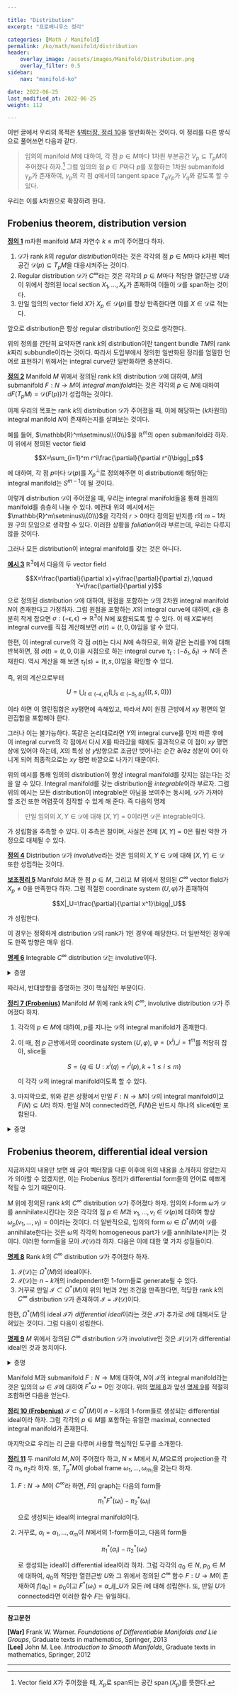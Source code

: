 ```yaml
---

title: "Distribution"
excerpt: "프로베니우스 정리"

categories: [Math / Manifold]
permalink: /ko/math/manifold/distribution
header:
    overlay_image: /assets/images/Manifold/Distribution.png
    overlay_filter: 0.5
sidebar: 
    nav: "manifold-ko"

date: 2022-06-25
last_modified_at: 2022-06-25
weight: 112

---
```


이번 글에서 우리의 목적은 [§벡터장, 정리 10](/ko/math/manifold/vector_fields#thm10)을 일반화하는 것이다. 이 정리를 다른 방식으로 풀어쓰면 다음과 같다.

> 임의의 manifold $M$에 대하여, 각 점 $p\in M$마다 1차원 부분공간 $V_p\subseteq T_pM$이 주어졌다 하자.[^1] 그럼 임의의 점 $p\in P$마다 $p$를 포함하는 1차원 submanifold $\gamma_p$가 존재하여, $\gamma_p$의 각 점 $q$에서의 tangent space $T_q\gamma_p$가 $V_q$와 같도록 할 수 있다.

우리는 이를 $k$차원으로 확장하려 한다. 

## Frobenius theorem, distribution version

<div class="definition" markdown="1">

<ins id="df1">**정의 1**</ins> $m$차원 manifold $M$과 자연수 $k\leq m$이 주어졌다 하자. 

1. $\mathscr{D}$가 rank $k$의 *regular distribution*이라는 것은 각각의 점 $p\in M$마다 $k$차원 벡터공간 $\mathscr{D}(p)\subseteq T_pM$을 대응시켜주는 것이다.
2. Regular distribution $\mathscr{D}$가 $C^\infty$라는 것은 각각의 $p\in M$마다 적당한 열린근방 $U$과 이 위에서 정의된 local section $X_1,\ldots, X_k$가 존재하여 이들이 $\mathscr{D}$를 span하는 것이다.
3. 만일 임의의 vector field $X$가 $X_p\in \mathscr{D}(p)$를 항상 만족한다면 이를 $X\in\mathscr{D}$로 적는다. 

</div>

앞으로 distribution은 항상 regular distribution인 것으로 생각한다.

위의 정의를 간단히 요약자면 rank $k$의 distribution이란 tangent bundle $TM$의 rank $k$짜리 subbundle이라는 것이다. 따라서 도입부에서 정의한 일반화된 정리를 엄밀한 언어로 표현하기 위해서는 integral curve만 일반화하면 충분하다.

<div class="definition" markdown="1">

<ins id="df2">**정의 2**</ins> Manifold $M$ 위에서 정의된 rank $k$의 distribution $\mathscr{D}$에 대하여, $M$의 submanifold $F:N\rightarrow M$이 *integral manifold*라는 것은 각각의 $p\in N$에 대하여 $dF(T_pM)=\mathscr{D}(F(p))$가 성립하는 것이다.

</div>

이제 우리의 목표는 rank $k$의 distribution $\mathscr{D}$가 주어졌을 때, 이에 해당하는 ($k$차원의) integral manifold $N$이 존재하는지를 살펴보는 것이다.

예를 들어, $\mathbb{R}^m\setminus\\{0\\}$을 $\mathbb{R}^m$의 open submanifold라 하자. 이 위에서 정의된 vector field

$$X=\sum_{i=1}^m r^i\frac{\partial}{\partial r^i}\bigg|_p$$

에 대하여, 각 점 $p$마다 $\mathscr{D}(p)$를 $X_p^{\perp}$로 정의해주면 이 distribution에 해당하는 integral manifold는 $S^{m-1}$이 될 것이다. 

이렇게 distribution $\mathscr{D}$이 주어졌을 때, 우리는 integral manifold들을 통해 원래의 manifold를 층층히 나눌 수 있다. 예컨대 위의 예시에서는 $\mathbb{R}^m\setminus\\{0\\}$을 각각의 $r>0$마다 정의된 반지름 $r$의 $m-1$차원 구의 모임으로 생각할 수 있다. 이러한 상황을 *foliation*이라 부르는데, 우리는 다루지 않을 것이다.

그러나 모든 distribution이 integral manifold를 갖는 것은 아니다.

<div class="example" markdown="1">

<ins id="ex3">**예시 3**</ins> $\mathbb{R}^3$에서 다음의 두 vector field

$$X=\frac{\partial}{\partial x}+y\frac{\partial}{\partial z},\qquad Y=\frac{\partial}{\partial y}$$

으로 정의된 distribution $\mathscr{D}$에 대하여, 원점을 포함하는 $\mathscr{D}$의 2차원 integral manifold $N$이 존재한다고 가정하자. 그럼 원점을 포함하는 $X$의 integral curve에 대하여, $\epsilon$을 충분히 작게 잡으면 $\sigma:(-\epsilon,\epsilon)\rightarrow \mathbb{R}^3$이 $N$에 포함되도록 할 수 있다. 이 때 $X$로부터 integral curve를 직접 계산해보면 $\sigma(t)=(t,0,0)$임을 알 수 있다.

한편, 이 integral curve의 각 점 $\sigma(t)$는 다시 $N$에 속하므로, 위와 같은 논리를 $Y$에 대해 반복하면, 점 $\sigma(t)=(t,0,0)$을 시점으로 하는 integral curve $\tau_t:(-\delta_t,\delta_t)\rightarrow N$이 존재한다. 역시 계산을 해 보면 $\tau_t(s)=(t,s,0)$임을 확인할 수 있다. 

즉, 위의 계산으로부터 

$$U=\bigcup_{t\in(-\epsilon,\epsilon)}\left(\bigcup_{s\in(-\delta_t, \delta_t)} \{(t,s,0)\}\right)$$

이라 하면 이 열린집합은 $xy$평면에 속해있고, 따라서 $N$이 원점 근방에서 $xy$ 평면의 열린집합을 포함해야 한다. 

그러나 이는 불가능하다. 똑같은 논리대로라면 $Y$의 integral curve를 먼저 따른 후에 이 integral curve의 각 점에서 다시 $X$를 따라갔을 때에도 결과적으로 이 점이 $xy$ 평면 상에 있어야 하는데, $X$의 특성 상 $y$방향으로 조금만 벗어나는 순간 $\partial/\partial z$ 성분이 0이 아니게 되어 최종적으로는 $xy$ 평면 바깥으로 나가기 때문이다.

</div>

위의 예시를 통해 임의의 distribution이 항상 integral manifold를 갖지는 않는다는 것을 알 수 있다. Integral manifold를 갖는 distribution을 *integrable*이라 부르자. 그럼 위의 예시는 모든 distribution이 integrable은 아님을 보여주는 동시에, $\mathscr{D}$가 가져야 할 조건 또한 어렴풋이 짐작할 수 있게 해 준다. 즉 다음의 명제

> 만일 임의의 $X,Y\in\mathscr{D}$에 대해 $[X,Y]=0$이라면 $\mathscr{D}$은 integrable이다.

가 성립함을 추측할 수 있다. 이 추측은 참이며, 사실은 전제 $[X,Y]=0$은 훨씬 약한 가정으로 대체될 수 있다.

<div class="definition" markdown="1">

<ins id="df4">**정의 4**</ins> Distribution $\mathscr{D}$가 *involutive*라는 것은 임의의 $X,Y\in\mathscr{D}$에 대해 $[X,Y]\in\mathscr{D}$ 또한 성립하는 것이다.

</div>

<div class="proposition" markdown="1">

<ins id="lem5">**보조정리 5**</ins> Manifold $M$과 한 점 $p\in M$, 그리고 $M$ 위에서 정의된 $C^\infty$ vector field가 $X_p\neq 0$을 만족한다 하자. 그럼 적절한 coordinate system $(U,\varphi)$가 존재하여 

$$X|_U=\frac{\partial}{\partial x^1}\bigg|_U$$

가 성립한다.

</div>

이 경우는 정확하게 distribution $\mathscr{D}$의 rank가 1인 경우에 해당한다. 더 일반적인 경우에도 한쪽 방향은 매우 쉽다.

<div class="proposition" markdown="1">

<ins id="pp6">**명제 6**</ins> Integrable $C^\infty$ distribution $\mathscr{D}$는 involutive이다.

</div>
<details class="proof" markdown="1">
<summary>증명</summary>



</details>

따라서, 반대방향을 증명하는 것이 핵심적인 부분이다.

<div class="proposition" markdown="1">

<ins id="thm7">**정리 7 (Frobenius)**</ins> Manifold $M$ 위에 rank $k$의 $C^\infty$, involutive distribution $\mathscr{D}$가 주어졌다 하자.

1. 각각의 $p\in M$에 대하여, $p$를 지나는 $\mathscr{D}$의 integral manifold가 존재한다.
2. 이 때, 점 $p$ 근방에서의 coordinate system $(U,\varphi)$, $\varphi=(x^i)\_{i=1}^m$를 적당히 잡아, slice들
    
    $$S=\{q\in U: x^i(q)=r^i(p), k+1\leq i\leq m\}$$

    이 각각 $\mathscr{D}$의 integral manifold이도록 할 수 있다.
3. 마지막으로, 위와 같은 상황에서 만일 $F:N\rightarrow M$이 $\mathscr{D}$의 integral manifold이고 $F(N)\subseteq U$라 하자. 만일 $N$이 connected라면, $F(N)$은 반드시 하나의 slice에만 포함된다. 

</div>
<details class="proof" markdown="1">
<summary>증명</summary>



</details>

## Frobenius theorem, differential ideal version

지금까지의 내용만 보면 왜 굳이 벡터장을 다룬 이후에 위의 내용을 소개하지 않았는지가 의아할 수 있겠지만, 이는 Frobenius 정리가 differential form들의 언어로 예쁘게 적힐 수 있기 때문이다. 

$M$ 위에 정의된 rank $k$의 $C^\infty$ distribution $\mathscr{D}$가 주어졌다 하자. 임의의 $l$-form $\omega$가 $\mathscr{D}$를 annihilate시킨다는 것은 각각의 점 $p\in M$과 $v_1,\ldots, v_l\in\mathscr{D}(p)$에 대하여 항상 $\omega_p(v_1,\ldots, v_l)=0$이라는 것이다. 더 일반적으로, 임의의 form $\omega\in\Omega^\ast(M)$이 $\mathscr{D}$를 annihilate한다는 것은 $\omega$의 각각의 homogeneous part가 $\mathscr{D}$를 annihilate시키는 것이다. 이러한 form들을 모아 $\mathscr{I}(\mathscr{D})$라 하자. 다음은 이에 대한 몇 가지 성질들이다.

<div class="proposition" markdown="1">

<ins id="pp8">**명제 8**</ins> Rank $k$의 $C^\infty$ distribution $\mathscr{D}$가 주어졌다 하자. 

1. $\mathscr{I}(\mathscr{D})$는 $\Omega^\ast(M)$의 ideal이다.
2. $\mathscr{I}(\mathscr{D})$는 $n-k$개의 independent한 1-form들로 generate될 수 있다.
3. 거꾸로 만일 $\mathscr{I}\subset\Omega^\ast(M)$이 위의 1번과 2번 조건을 만족한다면, 적당한 rank $k$의 $C^\infty$ distribution $\mathscr{D}$가 존재하여 $\mathscr{I}=\mathscr{I}(\mathscr{D})$이다.

</div>

한편, $\Omega^\ast(M)$의 ideal $\mathscr{I}$가 *differential ideal*이라는 것은 $\mathscr{I}$가 추가로 $d$에 대해서도 닫혀있는 것이다. 그럼 다음이 성립한다.

<div class="proposition" markdown="1">

<ins id="pp9">**명제 9**</ins> $M$ 위에서 정의된 $C^\infty$ distribution $\mathscr{D}$가 involutive인 것은 $\mathscr{I}(\mathscr{D})$가 differential ideal인 것과 동치이다.

</div>
<details class="proof" markdown="1">
<summary>증명</summary>



</details>

Manifold $M$과 submanifold $F:N\rightarrow M$에 대하여, $N$이 $\mathscr{I}$의 integral manifold라는 것은 임의의 $\omega\in\mathscr{I}$에 대하여 $F^\ast\omega=0$인 것이다. 위의 [명제 8](#pp8)과 앞선 [명제 9](#pp9)를 적절히 조합하면 다음을 얻는다.

<div class="proposition" markdown="1">

<ins id="thm10">**정리 10 (Frobenius)**</ins> $\mathscr{I}\subset\Omega^\ast(M)$이 $n-k$개의 1-form들로 생성되는 differential ideal이라 하자. 그럼 각각의 $p\in M$를 포함하는 유일한 maximal, connected integral manifold가 존재한다.

</div>

마지막으로 우리는 리 군을 다루며 사용할 핵심적인 도구를 소개한다.

<div class="proposition" markdown="1">

<ins id="thm11">**정리 11**</ins> 두 manifold $M,N$이 주어졌다 하고, $N\times M$에서 $N,M$으로의 projection을 각각 $\pi_1,\pi_2$라 하자. 또, $T_p^\ast M$이 global frame $\omega_1,\ldots,\omega_{m_1}$을 갖는다 하자. 

1. $F:N\rightarrow M$이 $C^\infty$라 하면, $F$의 graph는 다음의 form들

    $$\pi_1^\ast F^\ast(\omega_i)-\pi_2^\ast(\omega_i)$$

    으로 생성되는 ideal의 integral manifold이다.
2. 거꾸로, $\alpha_i=\alpha_1,\ldots,\alpha_m$이 $N$에서의 1-form들이고, 다음의 form들

    $$\pi_1^\ast(\alpha_i)-\pi_2^\ast(\omega_i)$$

    로 생성되는 ideal이 differential ideal이라 하자. 그럼 각각의 $q_0\in N$, $p_0\in M$에 대하여, $q_0$의 적당한 열린근방 $U$와 그 위에서 정의된 $C^\infty$ 함수 $F:U\rightarrow M$이 존재하여 $f(q_0)=p_0$이고 $F^\ast(\omega_i)=\alpha\_i\|\_U$가 모든 $i$에 대해 성립한다. 또, 만일 $U$가 connected라면 이러한 함수 $F$는 유일하다.

</div>


---

**참고문헌**

**[War]** Frank W. Warner. *Foundations of Differentiable Manifolds and Lie Groups*, Graduate texts in mathematics, Springer, 2013  
**[Lee]** John M. Lee. *Introduction to Smooth Manifolds*, Graduate texts in mathematics, Springer, 2012  


---

[^1]: Vector field $X$가 주어졌을 때, $X_p$로 span되는 공간 $\operatorname{span}(X_p)$를 뜻한다.